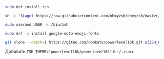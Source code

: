 ```bash
sudo dnf install zsh

sh -c "$(wget https://raw.githubusercontent.com/ohmyzsh/ohmyzsh/master/tools/install.sh -O -)"

sudo usermod USER -s /bin/zsh

sudo dnf -y install google-noto-emoji-fonts

git clone --depth=1 https://gitee.com/romkatv/powerlevel10k.git ${ZSH_CUSTOM:-$HOME/.oh-my-zsh/custom}/themes/powerlevel10k
```

Добавить `ZSH_THEME="powerlevel10k/powerlevel10k"` в `~/.zshrc`
